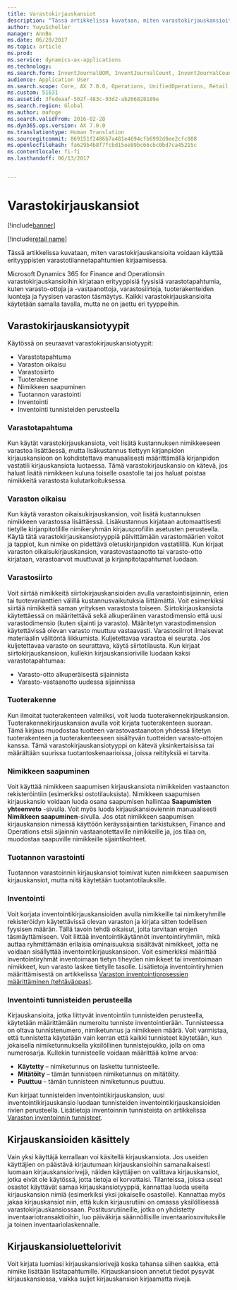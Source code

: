 ```yaml
---
title: Varastokirjauskansiot
description: "Tässä artikkelissa kuvataan, miten varastokirjauskansioita voidaan käyttää erityyppisten varastotilannetapahtumien kirjaamisessa."
author: YuyuScheller
manager: AnnBe
ms.date: 06/20/2017
ms.topic: article
ms.prod: 
ms.service: dynamics-ax-applications
ms.technology: 
ms.search.form: InventJournalBOM, InventJournalCount, InventJournalCountTag, InventJournalLossProfit, InventJournalMovement, InventJournalTransfer, WMSJournalTable
audience: Application User
ms.search.scope: Core, AX 7.0.0, Operations, UnifiedOperations, Retail
ms.custom: 51631
ms.assetid: 3fedeaaf-502f-483c-93d2-ab266828189e
ms.search.region: Global
ms.author: mafoge
ms.search.validFrom: 2016-02-28
ms.dyn365.ops.version: AX 7.0.0
ms.translationtype: Human Translation
ms.sourcegitcommit: 869151f2486b7a481e4694cfb6992d0ee2cfc008
ms.openlocfilehash: fa629b4b8f7fcbd15ee89bc66cbc0bd7ca45215c
ms.contentlocale: fi-fi
ms.lasthandoff: 06/13/2017


---
```


# Varastokirjauskansiot
<a id="inventory-journals" class="xliff"></a>

[!include[banner](../includes/banner.md)]

[!include[retail name](../includes/retail-name.md)]


Tässä artikkelissa kuvataan, miten varastokirjauskansioita voidaan käyttää erityyppisten varastotilannetapahtumien kirjaamisessa. 

Microsoft Dynamics 365 for Finance and Operationsin varastokirjauskansioihin kirjataan erityyppisiä fyysisiä varastotapahtumia, kuten varasto-ottoja ja -vastaanottoja, varastosiirtoja, tuoterakenteiden luonteja ja fyysisen varaston täsmäytys. Kaikki varastokirjauskansioita käytetään samalla tavalla, mutta ne on jaettu eri tyyppeihin.

## Varastokirjauskansiotyypit
<a id="types-of-inventory-journals" class="xliff"></a>
Käytössä on seuraavat varastokirjauskansiotyypit:

-   Varastotapahtuma
-   Varaston oikaisu
-   Varastosiirto
-   Tuoterakenne
-   Nimikkeen saapuminen
-   Tuotannon varastointi
-   Inventointi
-   Inventointi tunnisteiden perusteella

### Varastotapahtuma
<a id="movement" class="xliff"></a>

Kun käytät varastokirjauskansiota, voit lisätä kustannuksen nimikkeeseen varastoa lisättäessä, mutta lisäkustannus tiettyyn kirjanpidon kirjauskansioon on kohdistettava manuaalisesti määrittämällä kirjanpidon vastatili kirjauskansiota luotaessa. Tämä varastokirjauskansio on kätevä, jos haluat lisätä nimikkeen kuluna toiselle osastolle tai jos haluat poistaa nimikkeitä varastosta kulutarkoituksessa.

### Varaston oikaisu
<a id="inventory-adjustment" class="xliff"></a>

Kun käytä varaston oikaisukirjauskansion, voit lisätä kustannuksen nimikkeen varastossa lisättäessä. Lisäkustannus kirjataan automaattisesti tietylle kirjanpitotilille nimikeryhmän kirjausprofiilin asetusten perusteella. Käytä tätä varastokirjauskansiotyyppiä päivittämään varastomäärien voitot ja tappiot, kun nimike on pidettävä oletuskirjanpidon vastatilillä. Kun kirjaat varaston oikaisukirjauskansion, varastovastaanotto tai varasto-otto kirjataan, varastoarvot muuttuvat ja kirjanpitotapahtumat luodaan.

### Varastosiirto
<a id="transfer" class="xliff"></a>

Voit siirtää nimikkeitä siirtokirjauskansioiden avulla varastointisijainnin, erien tai tuotevarianttien välillä kustannusvaikutuksia liittämättä. Voit esimerkiksi siirtää nimikkeitä saman yrityksen varastosta toiseen. Siirtokirjauskansiota käytettäessä on määritettävä sekä alkuperäinen varastodimensio että uusi varastodimensio (kuten sijainti ja varasto). Määritetyn varastodimension käytettävissä olevan varasto muuttuu vastaavasti. Varastosiirrot ilmaisevat materiaalin välitöntä liikkumista. Kuljetettavaa varastoa ei seurata. Jos kuljetettavaa varasto on seurattava, käytä siirtotilausta. Kun kirjaat siirtokirjauskansioon, kullekin kirjauskansioriville luodaan kaksi varastotapahtumaa:

-   Varasto-otto alkuperäisestä sijainnista
-   Varasto-vastaanotto uudessa sijainnissa

### Tuoterakenne
<a id="bom" class="xliff"></a>

Kun ilmoitat tuoterakenteen valmiiksi, voit luoda tuoterakennekirjauskansion. Tuoterakennekirjauskansion avulla voit kirjata tuoterakenteen suoraan. Tämä kirjaus muodostaa tuotteen varastovastaanoton yhdessä liitetyn tuoterakenteen ja tuoterakenteeseen sisältyvän tuotteiden varasto-ottojen kanssa. Tämä varastokirjauskansiotyyppi on kätevä yksinkertaisissa tai määrältään suurissa tuotantoskenaarioissa, joissa reitityksiä ei tarvita.

### Nimikkeen saapuminen
<a id="item-arrival" class="xliff"></a>

Voit käyttää nimikkeen saapumisen kirjauskansiota nimikkeiden vastaanoton rekisteröintiin (esimerkiksi ostotilauksista). Nimikkeen saapumisen kirjauskansio voidaan luoda osana saapumisen hallintaa **Saapumisten yhteenveto** -sivulla. Voit myös luoda kirjauskansioviennin manuaalisesti **Nimikkeen saapuminen**-sivulla. Jos otat nimikkeen saapumisen kirjauskansion nimessä käyttöön keräyssijaintien tarkistuksen, Finance and Operations etsii sijainnin vastaanotettaville nimikkeille ja, jos tilaa on, muodostaa saapuville nimikkeille sijaintikohteet.

### Tuotannon varastointi
<a id="production-input" class="xliff"></a>

Tuotannon varastoinnin kirjauskansiot toimivat kuten nimikkeen saapumisen kirjauskansiot, mutta niitä käytetään tuotantotilauksille.

### Inventointi
<a id="counting" class="xliff"></a>

Voit korjata inventointikirjauskansioiden avulla nimikkeille tai nimikeryhmille rekisteröidyn käytettävissä olevan varaston ja kirjata sitten todellisen fyysisen määrän. Tällä tavoin tehdä oikaisut, joita tarvitaan erojen täsmäyttämiseen. Voit liittää inventointikäytännöt inventointiryhmiin, mikä auttaa ryhmittämään erilaisia ominaisuuksia sisältävät nimikkeet, jotta ne voidaan sisällyttää inventointikirjauskansioon. Voit esimerkiksi määrittää inventointiryhmät inventoimaan tietyn tiheyden nimikkeet tai inventoimaan nimikkeet, kun varasto laskee tietylle tasolle. Lisätietoja inventointiryhmien määrittämisestä on artikkelissa [Varaston inventointiprosessien määrittäminen (tehtäväopas)](http://ax.help.dynamics.com/en/wiki/define-inventory-counting-processes/).

### Inventointi tunnisteiden perusteella
<a id="tag-counting" class="xliff"></a>

Kirjauskansioita, jotka liittyvät inventointiin tunnisteiden perusteella, käytetään määrittämään numeroitu tunniste inventointierään. Tunnisteessa on oltava tunnistenumero, nimiketunnus ja nimikkeen määrä. Voit varmistaa, että tunnistetta käytetään vain kerran että kaikki tunnisteet käytetään, kun jokaisella nimiketunnuksella yksilöllinen tunnistejoukko, jolla on oma numerosarja. Kullekin tunnisteelle voidaan määrittää kolme arvoa:

-   **Käytetty** – nimiketunnus on laskettu tunnisteelle.
-   **Mitätöity** – tämän tunnisteen nimiketunnus on mitätöity.
-   **Puuttuu** – tämän tunnisteen nimiketunnus puuttuu.

Kun kirjaat tunnisteiden inventointikirjauskansion, uusi inventointikirjauskansio luodaan tunnisteiden inventointikirjauskansioiden rivien perusteella. Lisätietoja inventoinnin tunnisteista on artikkelissa [Varaston inventoinnin tunnisteet](inventory-tag-counting.md).

## Kirjauskansioiden käsittely
<a id="working-with-journals" class="xliff"></a>
Vain yksi käyttäjä kerrallaan voi käsitellä kirjauskansiota. Jos useiden käyttäjien on päästävä kirjautumaan kirjauskansioihin samanaikaisesti luomaan kirjauskansiorivejä, näiden käyttäjien on valittava kirjauskansiot, jotka eivät ole käytössä, jotta tietoja ei korvattaisi. Tilanteissa, joissa useat osastot käyttävät samaa kirjauskansiotyyppiä, kannattaa luoda useita kirjauskansion nimiä (esimerkiksi yksi jokaiselle osastolle). Kannattaa myös jakaa kirjauskansiot niin, että kukin kirjausrutiini on omassa yksilöllisessä varastokirjauskansiossaan. Postitusrutiineille, jotka on yhdistetty inventaariotransaktioihin, luo päiväkirja säännöllisille inventaariosovituksille ja toinen inventaariolaskennalle.

## Kirjauskansioluettelorivit
<a id="posting-journal-lines" class="xliff"></a>
Voit kirjata luomiasi kirjauskansiorivejä koska tahansa siihen saakka, että nimike lisätään lisätapahtumille. Kirjauskansioon annetut tiedot pysyvät kirjauskansiossa, vaikka suljet kirjauskansion kirjaamatta rivejä.




